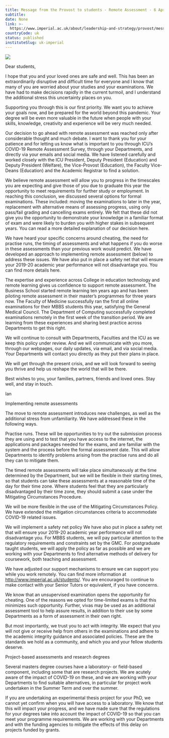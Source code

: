 ```yaml
---
title: Message from the Provost to students - Remote Assessment - 6 April 2020
subtitle: 
date: None
link: >-
  https://www.imperial.ac.uk/about/leadership-and-strategy/provost/messages-to-the-community/message-from-the-provost-to-students---remote-assessment---6-april-2020/
countryCode: uk
status: published
instituteSlug: uk-imperial
---
```

![](http://www.imperial.ac.uk/T4Assets/favicon-196x196.png)

Dear students,

I hope that you and your loved ones are safe and well. This has been an extraordinarily disruptive and difficult time for everyone and I know that many of you are worried about your studies and your examinations. We have had to make decisions rapidly in the current turmoil, and I understand the additional stress this uncertainty places on you.

Supporting you through this is our first priority. We want you to achieve your goals now, and be prepared for the world beyond this pandemic. Your degree will be even more valuable in the future when people with your skills, knowledge, creativity and experience will be very much needed.

Our decision to go ahead with remote assessment was reached only after considerable thought and much debate. I want to thank you for your patience and for letting us know what is important to you through ICU’s COVID-19 Remote Assessment Survey, through your Departments, and directly via your emails and social media. We have listened carefully and worked closely with the ICU President, Deputy President (Education) and Deputy President (Welfare), the Vice-Provost (Education), the Faculty Vice-Deans (Education) and the Academic Registrar to find a solution.

We believe remote assessment will allow you to progress in the timescales you are expecting and give those of you due to graduate this year the opportunity to meet requirements for further study or employment. In reaching this conclusion, we discussed several options for formal examinations. These included: moving the examinations to later in the year, replacement with alternative means of assessing progress, using only pass/fail grading and cancelling exams entirely. We felt that these did not give you the opportunity to demonstrate your knowledge in a familiar format of exam and were likely to burden you with higher stakes in subsequent years. You can read a more detailed explanation of our decision here.

We have heard your specific concerns around cheating, the need for practise runs, the timing of assessments and what happens if you do worse in these assessments than your previous work would predict. We have developed an approach to implementing remote assessment (below) to address these issues. We have also put in place a safety net that will ensure your 2019-20 academic year performance will not disadvantage you. You can find more details here.

The expertise and experience across College in education technology and remote learning gives us confidence to support remote assessment. The Business School started remote learning ten years ago and has been piloting remote assessment in their master’s programmes for three years now. The Faculty of Medicine successfully ran the first all online examinations for their MBBS students this year, satisfying the General Medical Council. The Department of Computing successfully completed examinations remotely in the first week of the transition period. We are learning from these experiences and sharing best practice across Departments to get this right.

We will continue to consult with Departments, Faculties and the ICU as we keep this policy under review. And we will communicate with you more, through our webpages, our daily updates, via email, and via social media. Your Departments will contact you directly as they put their plans in place.

We will get through the present crisis, and we will look forward to seeing you thrive and help us reshape the world that will be there.

Best wishes to you, your families, partners, friends and loved ones. Stay well, and stay in touch.

Ian

Implementing remote assessments

The move to remote assessment introduces new challenges, as well as the additional stress from unfamiliarity. We have addressed these in the following ways.

Practise runs. These will be opportunities to try out the submission process they are using and to test that you have access to the internet, the applications and packages needed for the exams, and are familiar with the system and the process before the formal assessment date. This will allow Departments to identify problems arising from the practise runs and do all they can to mitigate them.

The timed remote assessments will take place simultaneously at the time determined by the Department, but we will be flexible in their starting times, so that students can take these assessments at a reasonable time of the day for their time zone. Where students feel that they are particularly disadvantaged by their time zone, they should submit a case under the Mitigating Circumstances Procedure.

We will be more flexible in the use of the Mitigating Circumstances Policy. We have extended the mitigation circumstances criteria to accommodate COVID-19 related issues.

We will implement a safety net policy We have also put in place a safety net that will ensure your 2019-20 academic year performance will not disadvantage you. For MBBS students, we will pay particular attention to the regulatory requirements and constraints set by the GMC. For postgraduate taught students, we will apply the policy as far as possible and we are working with your Departments to find alternative methods of delivery for coursework, both teaching and assessment.

We have adjusted our support mechanisms to ensure we can support you while you work remotely. You can find more information at http://www.imperial.ac.uk/students/. You are encouraged to continue to make contact with your Senior Tutors or equivalent, if you have concerns.

We know that an unsupervised examination opens the opportunity for cheating. One of the reasons we opted for time-limited exams is that this minimizes such opportunity. Further, vivas may be used as an additional assessment tool to help assure results, in addition to their use by some Departments as a form of assessment in their own right.

But most importantly, we trust you to act with integrity. We expect that you will not give or receive help from others in the examinations and adhere to the academic integrity guidance and associated policies. These are the standards we hold as a community, and which you and your fellow students deserve.

Project-based assessments and research degrees

Several masters degree courses have a laboratory- or field-based component, including some that are research projects. We are acutely aware of the impact of COVID-19 on these, and we are working with your Departments to find suitable alternatives, in particular for project work undertaken in the Summer Term and over the summer.

If you are undertaking an experimental thesis project for your PhD, we cannot yet confirm when you will have access to a laboratory. We know that this will impact your progress, and we have made sure that the regulations for your degrees take into account the impact of COVID-19 so that you can meet your programme requirements. We are working with your Departments and with the funding agencies to mitigate the effects of this delay on projects funded by grants.